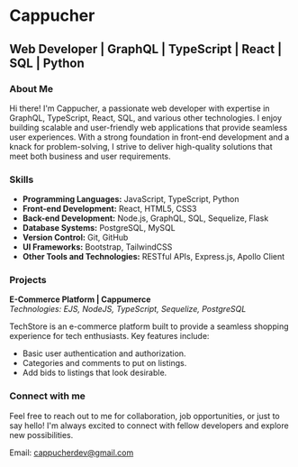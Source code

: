 # Cappucher

## Web Developer | GraphQL | TypeScript | React | SQL | Python

### About Me

Hi there! I'm Cappucher, a passionate web developer with expertise in GraphQL, TypeScript, React, SQL, and various other technologies. I enjoy building scalable and user-friendly web applications that provide seamless user experiences. With a strong foundation in front-end development and a knack for problem-solving, I strive to deliver high-quality solutions that meet both business and user requirements.

### Skills

- **Programming Languages:** JavaScript, TypeScript, Python
- **Front-end Development:** React, HTML5, CSS3
- **Back-end Development:** Node.js, GraphQL, SQL, Sequelize, Flask
- **Database Systems:** PostgreSQL, MySQL
- **Version Control:** Git, GitHub
- **UI Frameworks:** Bootstrap, TailwindCSS
- **Other Tools and Technologies:** RESTful APIs, Express.js, Apollo Client

### Projects

**E-Commerce Platform | Cappumerce**\
*Technologies: EJS, NodeJS, TypeScript, Sequelize, PostgreSQL*

TechStore is an e-commerce platform built to provide a seamless shopping experience for tech enthusiasts. Key features include:

- Basic user authentication and authorization.
- Categories and comments to put on listings.
- Add bids to listings that look desirable.

### Connect with me

Feel free to reach out to me for collaboration, job opportunities, or just to say hello! I'm always excited to connect with fellow developers and explore new possibilities.

Email: [cappucherdev@gmail.com](mailto:cappucherdev@gmail.com)
